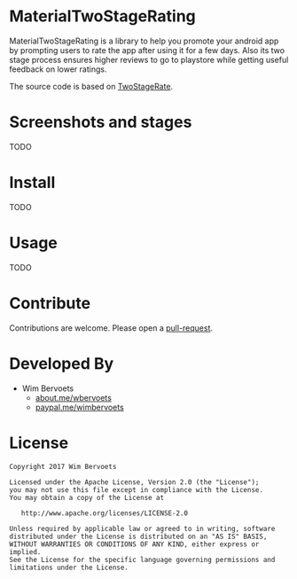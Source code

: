 # MaterialTwoStageRating
MaterialTwoStageRating is a library to help you promote your android app by prompting users to rate the app after using it for a few days.
Also its two stage process ensures higher reviews to go to playstore while getting useful feedback on lower ratings.

The source code is based on [TwoStageRate](https://github.com/shaileshmamgain5/TwoStageRate).

# Screenshots and stages

TODO

# Install

TODO

#  Usage

TODO


# Contribute
Contributions are welcome. Please open a [pull-request](https://help.github.com/articles/about-pull-requests/).


# Developed By

* Wim Bervoets
  * [about.me/wbervoets](https://about.me/wbervoets)
  * [paypal.me/wimbervoets](https://www.paypal.me/wimbervoets)


# License

    Copyright 2017 Wim Bervoets

    Licensed under the Apache License, Version 2.0 (the "License");
    you may not use this file except in compliance with the License.
    You may obtain a copy of the License at

       http://www.apache.org/licenses/LICENSE-2.0

    Unless required by applicable law or agreed to in writing, software
    distributed under the License is distributed on an "AS IS" BASIS,
    WITHOUT WARRANTIES OR CONDITIONS OF ANY KIND, either express or implied.
    See the License for the specific language governing permissions and
    limitations under the License.




